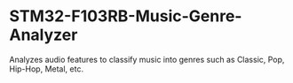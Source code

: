 # STM32-F103RB-Music-Genre-Analyzer
Analyzes audio features to classify music into genres such as Classic, Pop, Hip-Hop, Metal, etc.
